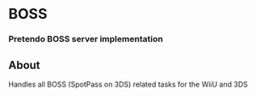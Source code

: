 # BOSS
### Pretendo BOSS server implementation

## About
Handles all BOSS (SpotPass on 3DS) related tasks for the WiiU and 3DS